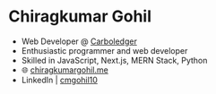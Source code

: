 # Chiragkumar Gohil

- Web Developer @ [Carboledger](https://www.carboledger.com)
- Enthusiastic programmer and web developer
- Skilled in JavaScript, Next.js, MERN Stack, Python
- 🌐 [chiragkumargohil.me](https://chiragkumargohil.me)
- LinkedIn | [cmgohil10](https://www.linkedin.com/in/cmgohil10/)
